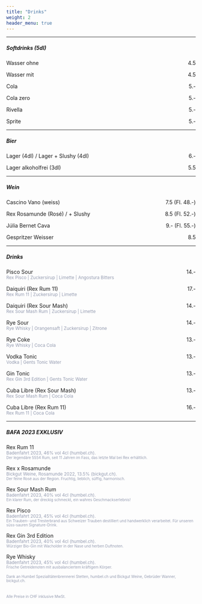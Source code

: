 ```yaml
---
title: "Drinks"
weight: 2
header_menu: true
---
```



<hr color="#28334A" />

##### Softdrinks  (5dl)

<p style="text-align:left;">
    Wasser ohne
    <span style="float:right;">
        4.5
    </span>
</p>

<p style="text-align:left;">
    Wasser mit
    <span style="float:right;">
        4.5
    </span>
</p>

<p style="text-align:left;">
    Cola
    <span style="float:right;">
        5.-
    </span>
</p>

<p style="text-align:left;">
    Cola zero
    <span style="float:right;">
        5.-
    </span>
</p>

<p style="text-align:left;">
    Rivella
    <span style="float:right;">
       5.-
    </span>
</p>

<p style="text-align:left;">
    Sprite
    <span style="float:right;">
        5.-
    </span>
</p>


<hr color="#28334A" />

##### Bier

<p style="text-align:left;">
    Lager (4dl) / Lager + Slushy (4dl)
    <span style="float:right;">
        6.-
    </span>
</p>

<p style="text-align:left;">
    Lager alkoholfrei (3dl)
    <span style="float:right;">
        5.5
    </span>
</p>

<hr color="#28334A" />

##### Wein

<p style="text-align:left;">
    Cascino Vano (weiss)
    <span style="float:right;">
        7.5 (Fl. 48.-)
    </span>
</p>

<p style="text-align:left;">
    Rex Rosamunde (Rosé) / + Slushy
    <span style="float:right;">
        8.5 (Fl. 52.-)
    </span>
</p>


<p style="text-align:left;">
   Júlia Bernet Cava
    <span style="float:right;">
        9.- (Fl. 55.-)
    </span>
</p>

<p style="text-align:left;">
    Gespritzer Weisser
    <span style="float:right;">
       8.5
    </span>
</p>

<hr color="#28334A" />


##### Drinks

<p style="text-align:left; margin-bottom:0">
    Pisco Sour 
    <span style="float:right;">
        14.-
    </span><p style="font-size: smaller; color: #949BB0; margin-top:0">Rex Pisco | Zuckersirup | Limette | Angostura Bitters </p>
</p>


<p style="text-align:left; margin-bottom:0">
    Daiquiri (Rex Rum 11)
    <span style="float:right;">
        17.-
    </span><p style="font-size: smaller; color: #949BB0; margin-top:0">Rex Rum 11 | Zuckersirup | Limette</p>
</p>


<p style="text-align:left; margin-bottom:0">
    Daiquiri (Rex Sour Mash)
    <span style="float:right;">
        14.-
    </span><p style="font-size: smaller; color: #949BB0; margin-top:0">Rex Sour Mash Rum | Zuckersirup | Limette</p>
</p>


<p style="text-align:left; margin-bottom:0">
    Rye Sour
    <span style="float:right;">
        14.-
    </span></span><p style="font-size: smaller; color: #949BB0; margin-top:0">Rye Whisky | Orangensaft | Zuckersirup | Zitrone</p>
</p>


<p style="text-align:left; margin-bottom:0">
    Rye Coke
    <span style="float:right;">
        13.-
    </span><p style="font-size: smaller; color: #949BB0; margin-top:0">Rye Whisky | Coca Cola </p>
</p>



<p style="text-align:left; margin-bottom:0">
    Vodka Tonic 
    <span style="float:right;">
        13.-
    </span><p style="font-size: smaller; color: #949BB0; margin-top:0">Vodka | Gents Tonic Water</p>
</p>



<p style="text-align:left; margin-bottom:0">
    Gin Tonic 
    <span style="float:right;">
       13.-
    </span><p style="font-size: smaller; color: #949BB0; margin-top:0">Rex Gin 3rd Edition | Gents Tonic Water </p>
</p>


<p style="text-align:left; margin-bottom:0">
    Cuba Libre (Rex Sour Mash)
    <span style="float:right;">
        13.-
    </span><p style="font-size: smaller; color: #949BB0; margin-top:0">Rex Sour Mash Rum | Coca Cola </p>
</p>


<p style="text-align:left; margin-bottom:0">
    Cuba Libre (Rex Rum 11)
    <span style="float:right;">
        16.-
    </span><p style="font-size: smaller; color: #949BB0; margin-top:0">Rex Rum 11 | Coca Cola </p>
</p>


<hr color="#28334A" />


##### BAFA 2023 EXKLUSIV

<p style="text-align:left; margin-bottom:0">
    Rex Rum 11
    <span style="float:right;">
        <!-- 12.--->
    </span><p style="font-size: smaller; color: #949BB0; margin-bottom:0; margin-top:0">Badenfahrt 2023, 46% vol 4cl (humbel.ch). <p style="font-size: 70%; color: #949BB0; margin-top:0">Der legendäre 5554 Rum, seit 11 Jahren im Fass, das letzte Mal bei Rex erhältlich.</p>
</p>


<p style="text-align:left; margin-bottom:0">
    Rex x Rosamunde
    <span style="float:right;">
        <!-- ??.--->
    </span><p style="font-size: smaller; color: #949BB0; margin-bottom:0; margin-top:0">Bickgut Weine, Rosamunde 2022, 13.5% (bickgut.ch). <p style="font-size: 70%; color: #949BB0; margin-top:0">Der feine Rosé aus der Region. Fruchtig, lieblich, süffig, harmonisch.</p>
</p>


<p style="text-align:left; margin-bottom:0">
    Rex Sour Mash Rum
    <span style="float:right;">
        <!-- ??.--->
    </span><p style="font-size: smaller; color: #949BB0; margin-bottom:0; margin-top:0">Badenfahrt 2023, 40% vol 4cl (humbel.ch). <p style="font-size: 70%; color: #949BB0; margin-top:0">Ein klarer Rum, der dreckig schmeckt, ein wahres Geschmackserlebnis! </p> </p>
</p>


<p style="text-align:left; margin-bottom:0">
    Rex Pisco
    <span style="float:right;">
        <!-- ??.--->
    </span><p style="font-size: smaller; color: #949BB0; margin-bottom:0; margin-top:0">Badenfahrt 2023, 45% vol 4cl (humbel.ch). <p style="font-size: 70%; color: #949BB0; margin-top:0">Ein Trauben- und Tresterbrand aus Schweizer Trauben destilliert und handwerklich verarbeitet. Für unseren süss-sauren Signature-Drink. </p>
</p>


<p style="text-align:left; margin-bottom:0">
    Rex Gin 3rd Edition
    <span style="float:right;">
        <!-- ??.--->
    </span><p style="font-size: smaller; color: #949BB0; margin-bottom:0; margin-top:0">Badenfahrt 2023, 40% vol 4cl (humbel.ch). <p style="font-size: 70%; color: #949BB0; margin-top:0">Würziger Bio-Gin mit Wacholder in der Nase und herben Duftnoten. </p>
</p>


<p style="text-align:left; margin-bottom:0">
    Rye Whisky
    <span style="float:right;">
        <!-- ??.--->
    </span><p style="font-size: smaller; color: #949BB0; margin-bottom:0; margin-top:0">Badenfahrt 2023, 45% vol 4cl (humbel.ch). <p style="font-size: 70%; color: #949BB0; margin-top:0">Frische Getreidenoten mit ausbalanciertem kräftigem Körper. </p>
</p>


</span><p style="font-size: 70%; color: #949BB0; margin-top:0">Dank an Humbel Spezialitätenbrennerei Stetten, humbel.ch und Bickgut Weine, Gebrüder Wanner, bickgut.ch. </p>

<br>

<p style="font-size: 70%; color: #949BB0; margin-top:0">Alle Preise in CHF inklusive MwSt. </p>
